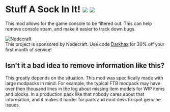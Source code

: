 # Stuff A Sock In It! [![](http://cf.way2muchnoise.eu/262137.svg)](https://minecraft.curseforge.com/projects/stuff-a-sock-in-it) [![](http://cf.way2muchnoise.eu/versions/262137.svg)](https://minecraft.curseforge.com/projects/stuff-a-sock-in-it)

This mod allows for the game console to be filtered out. This can help remove console spam, and make it easier to track down bugs. 

[![Nodecraft](https://i.imgur.com/sz9PUmK.png)](https://nodecraft.com/r/darkhax)    
This project is sponsored by Nodecraft. Use code [Darkhax](https://nodecraft.com/r/darkhax) for 30% off your first month of service!

## Isn't it a bad idea to remove information like this?

This greatly depends on the situation. This mod was specifically made with large modpacks in mind. For example, the typical FTB modpack may have over then thousand lines in the log about missing item models for WIP items and blocks. In a production pack like that nobody cares about that information, and it makes it harder for pack and mod devs to spot genuine issues.
